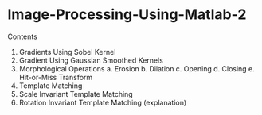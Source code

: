 # Image-Processing-Using-Matlab-2
Contents
1. Gradients Using Sobel Kernel
2. Gradient Using Gaussian Smoothed Kernels
3. Morphological Operations
a. Erosion
b. Dilation
c. Opening
d. Closing
e. Hit-or-Miss Transform
4. Template Matching
5. Scale Invariant Template Matching
6. Rotation Invariant Template Matching (explanation)
